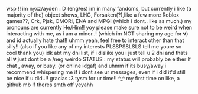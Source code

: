 wsp !! im nyxz/ayden : D (eng/es)
im in many fandoms, but currently i like (a majority of the) object shows, LHG, Forsaken(?),like a few more Roblox games??, Crk, Pjsk, OMORI, ENA and MPG! (which i dont.. like as much.)
my pronouns are currently He/Him!! yoy
please make sure not to be weird when interacting with me, as i am a minor..! (which im NOT sharing my age for 💔) and id actually hate that!!
uhmm yeah, feel free to interact other than that
silly!!
(also if you like any of my interests PLSSPSSLSLS tell me youre so cool thank you)
idk abt my dni list, if i dislike you i just tell u 2 dni and thats all 💔 just dont be a /neg weirdo
STATUS : my status will probably be either lf chat , away, or busy. (or online idgaf) and uhmm if its busy/away i recommend whispering me if i dont see ur messages, even if i did it'd still be nice if u did..!! gracias :3
tysm for ur time!! ^_^ my first time on like, a github mb if theres smth off yeyahh
